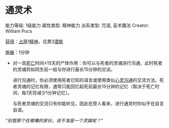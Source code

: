 # 通灵术

能力等级: 1级能力
属性类型: 精神能力
派系类型: 咒语, 巫术魔法
Creator: William Pucs

<aside>

[获得](https://www.notion.so/1b3d619a067b8027ba38e2c1caf9d84b?pvs=21)：[占用](https://www.notion.so/1b3d619a067b8028a794de6ceed96ec0?pvs=21)1[精神](https://www.notion.so/1b3d619a067b800a8da5d96dd60be2b1?pvs=21)，花费3[潜能](https://www.notion.so/1b3d619a067b80c2bdb4c721adc30021?pvs=21)

</aside>

<aside>

[施展](https://www.notion.so/1b3d619a067b80f38dccf027f026b32f?pvs=21)：1分钟

- 对一具[死亡](https://www.notion.so/1b4d619a067b809988d9f10a205eb317?pvs=21)时间≤15天的尸体作用：你可以与死者的灵魂进行沟通，此时死者的灵魂将如同生前一般与你进行最长15分钟的交谈。
    
    进行沟通时，你必须使用死者已知的语言或使用类似[心灵沟通](%E5%BF%83%E7%81%B5%E6%B2%9F%E9%80%9A%201b7d619a067b80dc8a9bd2311af43021.md)的交流方法。死者灵魂的记忆有限，通常只能回忆起死前最长15分钟的记忆（取决于死亡时间，每1天将减少1分钟记忆）。
    
    与死者灵魂的交流只有你能听见，因此在旁人看来，进行通灵时你似乎在自言自语。
    
</aside>

*“别管那个在嘟囔的家伙，说不准是一个灵媒呢？”*